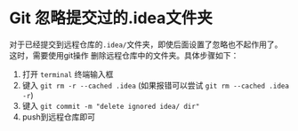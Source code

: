 # Git 忽略提交过的.idea文件夹

对于已经提交到远程仓库的`.idea/`文件夹，即使后面设置了忽略也不起作用了。这时，需要使用git操作
删除远程仓库中的文件夹。具体步骤如下：

 1. 打开 `terminal` 终端输入框
 2. 键入 `git rm -r --cached .idea` (如果报错可以尝试 `git rm --cached .idea -r`)
 3. 键入 `git commit -m "delete ignored idea/ dir"`
 4. push到远程仓库即可